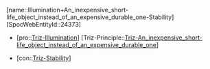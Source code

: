 ﻿---
type: TrizContradiction
aliases:
- Illumination+An_inexpensive_short-life_object_instead_of_an_expensive_durable_one-Stability
license: CC BY-SA 4.0
copyright: https://github.com/SpocWeb
IsDeleted: false
IsReadOnly: false
Confidential: public
tags: 
- Triz/Contradiction
---
[name::Illumination+An_inexpensive_short-life_object_instead_of_an_expensive_durable_one-Stability]
[SpocWebEntityId::24373]
+ [pro::[Triz-Illumination](tech/Triz/Parameter/Triz-Illumination.md)]
[Triz-Principle::[Triz-An_inexpensive_short-life_object_instead_of_an_expensive_durable_one](tech/Triz/Principle/Triz-An_inexpensive_short-life_object_instead_of_an_expensive_durable_one.md)]
- [con::[Triz-Stability](tech/Triz/Parameter/Triz-Stability.md)]


